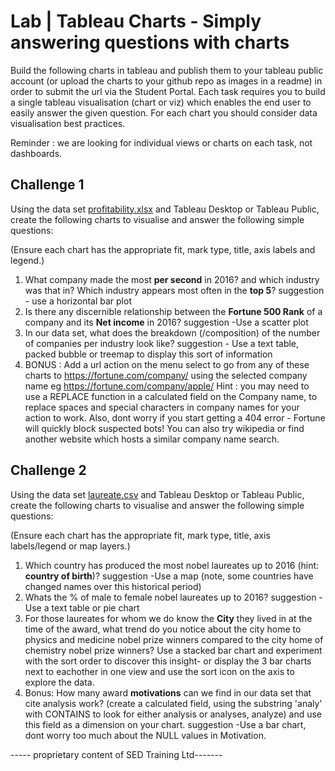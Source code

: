 # Lab | Tableau Charts - Simply answering questions with charts

Build the following charts in tableau and publish them to your tableau public account (or upload the charts to your github repo as images in a readme) in order to submit the url via the Student Portal. Each task requires you to build a single tableau visualisation (chart or viz) which enables the end user to easily answer the given question. For each chart you should consider data visualisation best practices. 

Reminder : we are looking for individual views or charts on each task, not dashboards. 

## Challenge 1 

Using the data set [profitability.xlsx](profitability.xlsx) 
and Tableau Desktop or Tableau Public, create the following charts to visualise and answer the following simple questions: 

(Ensure each chart has the appropriate fit, mark type, title, axis labels and legend.) 

1) What company made the most **per second** in 2016? and which industry was that in? Which industry appears most often in the **top 5**? suggestion - use a horizontal bar plot
2) Is there any discernible relationship between the **Fortune 500 Rank** of a company and its **Net income** in 2016? suggestion -Use a scatter plot
3) In our data set, what does the breakdown (/composition) of the number of companies per industry look like? suggestion - Use a text table, packed bubble or treemap to display this sort of information
4) BONUS : Add a url action on the menu select to go from any of these charts to https://fortune.com/company/<Company> using the selected company name eg https://fortune.com/company/apple/ Hint : you may need to use a REPLACE function in a calculated field on the Company name, to replace spaces and special characters in company names for your action to work. Also, dont worry if you start getting a 404 error - Fortune will quickly block suspected bots! You can also try wikipedia or find another website which hosts a similar company name search. 

## Challenge 2 

Using the data set [laureate.csv](laureate.csv) 
and Tableau Desktop or Tableau Public, create the following charts to visualise and answer the following simple questions: 

(Ensure each chart has the appropriate fit, mark type, title, axis labels/legend or map layers.) 

1) Which country has produced the most nobel laureates up to 2016 (hint: **country of birth**)? suggestion -Use a map (note, some countries have changed names over this historical period)
2) Whats the % of male to female nobel laureates up to 2016? suggestion -Use a text table or pie chart
3) For those laureates for whom we do know the **City** they lived in at the time of the award, what trend do you notice about the city home to physics and medicine nobel prize winners compared to the city home of chemistry nobel prize winners? Use a stacked bar chart and experiment with the sort order to discover this insight- or display the 3 bar charts next to eachother in one view and use the sort icon on the axis to explore the data.
4) Bonus: How many award **motivations** can we find in our data set that cite analysis work? (create a calculated field, using the substring 'analy' with CONTAINS to look for either analysis or analyses, analyze) and use this field as a dimension on your chart. suggestion -Use a bar chart, dont worry too much about the NULL values in Motivation. 


----- proprietary content of SED Training Ltd-------